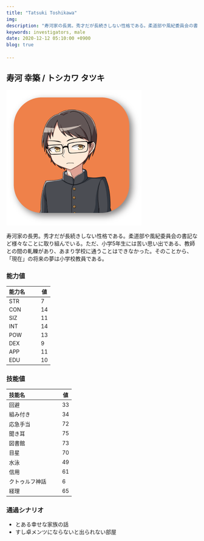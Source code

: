 ```yaml
---
title: "Tatsuki Toshikawa"
img: 
description: "寿河家の長男。秀才だが長続きしない性格である。柔道部や風紀委員会の書記など様々なことに取り組んでいる。ただ、小学5年生には"
keywords: investigators, male
date: 2020-12-12 05:10:00 +0900
blog: true

---
```


## 寿河 幸築 / トシカワ タツキ

![icon](../../../images/icon-tatsuki.png)

寿河家の長男。秀才だが長続きしない性格である。柔道部や風紀委員会の書記など様々なことに取り組んでいる。ただ、小学5年生には苦い思い出である、教師との間の軋轢があり、あまり学校に通うことはできなかった。そのことから、「現在」の将来の夢は小学校教員である。

### 能力値
|能力名  |　　値|
|--------|------|
|STR     |　　7 |
|CON     |　　14|
|SIZ     |　　11|
|INT     |　　14|
|POW     |　　13|
|DEX     |　　9 |
|APP     |　　11|
|EDU     |　　10|

### 技能値
|技能名              |　　値|
|:-------------------|------|
|回避                |　　33|
|組み付き            |　　34|
|応急手当            |　　72|
|聞き耳              |　　75|
|図書館              |　　73|
|目星                |　　70|
|水泳                |　　49|
|信用                |　　61|
|クトゥルフ神話      |　　6 |
|経理                |　　65|

### 通過シナリオ
- とある幸せな家族の話
- すし卓メンツにならないと出られない部屋